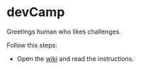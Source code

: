 # devCamp

Greetings human who likes challenges.

Follow this steps:

* Open the [wiki](https://github.com/SofiaChuquin/training-app/wiki) and read the instructions.
